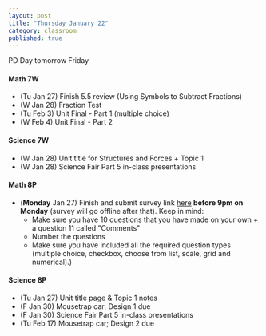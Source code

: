```yaml
---
layout: post
title: "Thursday January 22"
category: classroom
published: true
---
```

PD Day tomorrow Friday

#### Math 7W
* (Tu Jan 27) Finish 5.5 review (Using Symbols to Subtract Fractions)
* (W Jan 28) Fraction Test
* (Tu Feb 3) Unit Final - Part 1 (multiple choice)
* (W Feb 4) Unit Final - Part 2 

#### Science 7W
* (W Jan 28) Unit title for Structures and Forces + Topic 1
* (W Jan 28) Science Fair Part 5 in-class presentations

#### Math 8P
* (__Monday__ Jan 27) Finish and submit survey link [here](http://goo.gl/forms/ApyDu0Hku9) __before 9pm on Monday__ (survey will go offline after that). Keep in mind:
  * Make sure you have 10 questions that you have made on your own + a question 11 called "Comments"
  * Number the questions
  * Make sure you have included all the required question types (multiple choice, checkbox, choose from list, scale, grid and numerical).)

#### Science 8P
* (Tu Jan 27) Unit title page & Topic 1 notes
* (F Jan 30) Mousetrap car; Design 1 due
* (F Jan 30) Science Fair Part 5 in-class presentations
* (Tu Feb 17) Mousetrap car; Design 2 due
